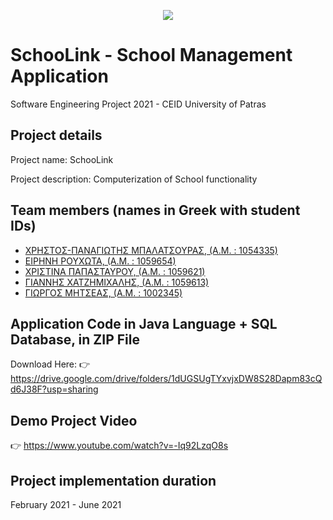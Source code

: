 <p align="center">
  <img  src="https://user-images.githubusercontent.com/52033650/121591402-20179200-ca42-11eb-8411-c89d7dd5d6d5.jpg">
</p>

# SchooLink - School Management Application

Software Engineering Project 2021 - CEID University of Patras

## Project details
Project name: SchooLink

Project description: Computerization of School functionality

## Team members (names in Greek with student IDs)
* <a href="https://github.com/takis104">ΧΡΗΣΤΟΣ-ΠΑΝΑΓΙΩΤΗΣ ΜΠΑΛΑΤΣΟΥΡΑΣ, (Α.Μ. : 1054335)</a>
* <a href="https://github.com/EiriniRouchota">ΕΙΡΗΝΗ ΡΟΥΧΩΤΑ, (Α.Μ. : 1059654)</a>
* <a href="https://github.com/christinapap13">ΧΡΙΣΤΙΝΑ ΠΑΠΑΣΤΑΥΡΟΥ, (Α.Μ. : 1059621)</a>
* <a href="https://github.com/ITSHASFI">ΓΙΑΝΝΗΣ ΧΑΤΖΗΜΙΧΑΛΗΣ, (Α.Μ. : 1059613)</a>
* <a href="https://github.com/yakam0t0">ΓΙΩΡΓΟΣ ΜΗΤΣΕΑΣ, (Α.Μ. : 1002345)</a>

## Application Code in Java Language + SQL Database, in ZIP File
Download Here:
👉 https://drive.google.com/drive/folders/1dUGSUgTYxvjxDW8S28Dapm83cQd6J38F?usp=sharing

## Demo Project Video
👉 https://www.youtube.com/watch?v=-Iq92LzqO8s

## Project implementation duration
February 2021 - June 2021
